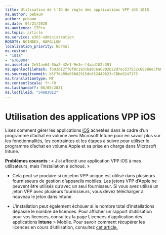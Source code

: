 ```yaml
---
title: Utilisation de l’ID de règle des applications VPP iOS 1018
ms.author: pebaum
author: pebaum
ms.date: 04/21/2020
ms.audience: ITPro
ms.topic: article
ms.service: o365-administration
ROBOTS: NOINDEX, NOFOLLOW
localization_priority: Normal
ms.custom:
- "1018"
- "6700004"
ms.assetid: 2e51ae64-8ba2-42e1-9e3e-f4aad102c391
ms.openlocfilehash: f693d12ff0f9c193cba0c6a6802b22d7acd37532c65986e5f6613e18c021f06b
ms.sourcegitcommit: b5f7da89a650d2915dc652449623c78be6247175
ms.translationtype: MT
ms.contentlocale: fr-FR
ms.lasthandoff: 08/05/2021
ms.locfileid: "54083012"
---
```

# <a name="working-with-ios-vpp-applications"></a>Utilisation des applications VPP iOS

Lisez comment gérer les applications [iOS](https://docs.microsoft.com/intune/vpp-apps-ios) achetées dans le cadre d’un programme d’achat en volume avec Microsoft Intune pour en savoir plus sur les fonctionnalités, les contraintes et les étapes à suivre pour utiliser le programme d’achat en volume Apple et sa prise en charge dans Microsoft Intune.
  
 **Problèmes courants :** « J’ai affecté une application VPP iOS à mes utilisateurs, mais l’installation a échoué. »
  
- Cela peut se produire si un jeton VPP unique est utilisé dans plusieurs fournisseurs de gestion d’appareils mobiles. Les jetons VPP d’Apple ne peuvent être utilisés qu’avec un seul fournisseur. Si vous avez utilisé un jeton VPP avec plusieurs fournisseurs, vous devez télécharger à nouveau le jeton dans Intune.

- L’installation peut également échouer si le nombre total d’installations dépasse le nombre de licences. Pour afficher un rapport d’utilisation pour vos licences, consultez la page Licences d’application des applications **Intune** \>  Mobile. Pour savoir comment récupérer les licences en cours d’utilisation, consultez [cet article.](https://docs.microsoft.com/intune/vpp-apps-ios#revoking-app-licenses-and-deleting-tokens)
